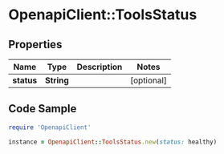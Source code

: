 # OpenapiClient::ToolsStatus

## Properties

Name | Type | Description | Notes
------------ | ------------- | ------------- | -------------
**status** | **String** |  | [optional] 

## Code Sample

```ruby
require 'OpenapiClient'

instance = OpenapiClient::ToolsStatus.new(status: healthy)
```


